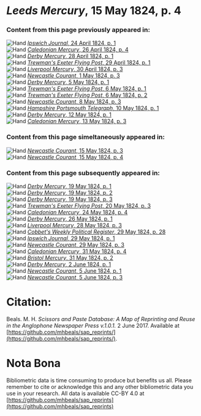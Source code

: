 # *Leeds Mercury*, 15 May 1824, p. 4  
  
### Content from this page previously appeared in:  
![Hand](http://scissorsandpaste.net/wp-content/uploads/2017/06/smallhandpointer.png) [*Ipswich Journal*, 24 April 1824, p. 1](https://mhbeals.github.io/sap_html/Ipswich-Journal/Ipswich-Journal-24-April-1824-p-1)  
![Hand](http://scissorsandpaste.net/wp-content/uploads/2017/06/smallhandpointer.png) [*Caledonian Mercury*, 26 April 1824, p. 4](https://mhbeals.github.io/sap_html/Caledonian-Mercury/Caledonian-Mercury-26-April-1824-p-4)  
![Hand](http://scissorsandpaste.net/wp-content/uploads/2017/06/smallhandpointer.png) [*Derby Mercury*, 28 April 1824, p. 1](https://mhbeals.github.io/sap_html/Derby-Mercury/Derby-Mercury-28-April-1824-p-1)  
![Hand](http://scissorsandpaste.net/wp-content/uploads/2017/06/smallhandpointer.png) [*Trewman's Exeter Flying Post*, 29 April 1824, p. 1](https://mhbeals.github.io/sap_html/Trewman's-Exeter-Flying-Post/Trewman's-Exeter-Flying-Post-29-April-1824-p-1)  
![Hand](http://scissorsandpaste.net/wp-content/uploads/2017/06/smallhandpointer.png) [*Liverpool Mercury*, 30 April 1824, p. 3](https://mhbeals.github.io/sap_html/Liverpool-Mercury/Liverpool-Mercury-30-April-1824-p-3)  
![Hand](http://scissorsandpaste.net/wp-content/uploads/2017/06/smallhandpointer.png) [*Newcastle Courant*, 1 May 1824, p. 3](https://mhbeals.github.io/sap_html/Newcastle-Courant/Newcastle-Courant-1-May-1824-p-3)  
![Hand](http://scissorsandpaste.net/wp-content/uploads/2017/06/smallhandpointer.png) [*Derby Mercury*, 5 May 1824, p. 1](https://mhbeals.github.io/sap_html/Derby-Mercury/Derby-Mercury-5-May-1824-p-1)  
![Hand](http://scissorsandpaste.net/wp-content/uploads/2017/06/smallhandpointer.png) [*Trewman's Exeter Flying Post*, 6 May 1824, p. 1](https://mhbeals.github.io/sap_html/Trewman's-Exeter-Flying-Post/Trewman's-Exeter-Flying-Post-6-May-1824-p-1)  
![Hand](http://scissorsandpaste.net/wp-content/uploads/2017/06/smallhandpointer.png) [*Trewman's Exeter Flying Post*, 6 May 1824, p. 2](https://mhbeals.github.io/sap_html/Trewman's-Exeter-Flying-Post/Trewman's-Exeter-Flying-Post-6-May-1824-p-2)  
![Hand](http://scissorsandpaste.net/wp-content/uploads/2017/06/smallhandpointer.png) [*Newcastle Courant*, 8 May 1824, p. 3](https://mhbeals.github.io/sap_html/Newcastle-Courant/Newcastle-Courant-8-May-1824-p-3)  
![Hand](http://scissorsandpaste.net/wp-content/uploads/2017/06/smallhandpointer.png) [*Hampshire Portsmouth Telegraph*, 10 May 1824, p. 1](https://mhbeals.github.io/sap_html/Hampshire-Portsmouth-Telegraph/Hampshire-Portsmouth-Telegraph-10-May-1824-p-1)  
![Hand](http://scissorsandpaste.net/wp-content/uploads/2017/06/smallhandpointer.png) [*Derby Mercury*, 12 May 1824, p. 1](https://mhbeals.github.io/sap_html/Derby-Mercury/Derby-Mercury-12-May-1824-p-1)  
![Hand](http://scissorsandpaste.net/wp-content/uploads/2017/06/smallhandpointer.png) [*Caledonian Mercury*, 13 May 1824, p. 3](https://mhbeals.github.io/sap_html/Caledonian-Mercury/Caledonian-Mercury-13-May-1824-p-3)  
  
### Content from this page simeltaneously appeared in:  
![Hand](http://scissorsandpaste.net/wp-content/uploads/2017/06/smallhandpointer.png) [*Newcastle Courant*, 15 May 1824, p. 3](https://mhbeals.github.io/sap_html/Newcastle-Courant/Newcastle-Courant-15-May-1824-p-3)  
![Hand](http://scissorsandpaste.net/wp-content/uploads/2017/06/smallhandpointer.png) [*Newcastle Courant*, 15 May 1824, p. 4](https://mhbeals.github.io/sap_html/Newcastle-Courant/Newcastle-Courant-15-May-1824-p-4)  
  
### Content from this page subsequently appeared in:  
![Hand](http://scissorsandpaste.net/wp-content/uploads/2017/06/smallhandpointer.png) [*Derby Mercury*, 19 May 1824, p. 1](https://mhbeals.github.io/sap_html/Derby-Mercury/Derby-Mercury-19-May-1824-p-1)  
![Hand](http://scissorsandpaste.net/wp-content/uploads/2017/06/smallhandpointer.png) [*Derby Mercury*, 19 May 1824, p. 2](https://mhbeals.github.io/sap_html/Derby-Mercury/Derby-Mercury-19-May-1824-p-2)  
![Hand](http://scissorsandpaste.net/wp-content/uploads/2017/06/smallhandpointer.png) [*Derby Mercury*, 19 May 1824, p. 3](https://mhbeals.github.io/sap_html/Derby-Mercury/Derby-Mercury-19-May-1824-p-3)  
![Hand](http://scissorsandpaste.net/wp-content/uploads/2017/06/smallhandpointer.png) [*Trewman's Exeter Flying Post*, 20 May 1824, p. 3](https://mhbeals.github.io/sap_html/Trewman's-Exeter-Flying-Post/Trewman's-Exeter-Flying-Post-20-May-1824-p-3)  
![Hand](http://scissorsandpaste.net/wp-content/uploads/2017/06/smallhandpointer.png) [*Caledonian Mercury*, 24 May 1824, p. 4](https://mhbeals.github.io/sap_html/Caledonian-Mercury/Caledonian-Mercury-24-May-1824-p-4)  
![Hand](http://scissorsandpaste.net/wp-content/uploads/2017/06/smallhandpointer.png) [*Derby Mercury*, 26 May 1824, p. 1](https://mhbeals.github.io/sap_html/Derby-Mercury/Derby-Mercury-26-May-1824-p-1)  
![Hand](http://scissorsandpaste.net/wp-content/uploads/2017/06/smallhandpointer.png) [*Liverpool Mercury*, 28 May 1824, p. 3](https://mhbeals.github.io/sap_html/Liverpool-Mercury/Liverpool-Mercury-28-May-1824-p-3)  
![Hand](http://scissorsandpaste.net/wp-content/uploads/2017/06/smallhandpointer.png) [*Cobbet's Weekly Political Register*, 29 May 1824, p. 28](https://mhbeals.github.io/sap_html/Cobbet's-Weekly-Political-Register/Cobbet's-Weekly-Political-Register-29-May-1824-p-28)  
![Hand](http://scissorsandpaste.net/wp-content/uploads/2017/06/smallhandpointer.png) [*Ipswich Journal*, 29 May 1824, p. 1](https://mhbeals.github.io/sap_html/Ipswich-Journal/Ipswich-Journal-29-May-1824-p-1)  
![Hand](http://scissorsandpaste.net/wp-content/uploads/2017/06/smallhandpointer.png) [*Newcastle Courant*, 29 May 1824, p. 3](https://mhbeals.github.io/sap_html/Newcastle-Courant/Newcastle-Courant-29-May-1824-p-3)  
![Hand](http://scissorsandpaste.net/wp-content/uploads/2017/06/smallhandpointer.png) [*Caledonian Mercury*, 31 May 1824, p. 4](https://mhbeals.github.io/sap_html/Caledonian-Mercury/Caledonian-Mercury-31-May-1824-p-4)  
![Hand](http://scissorsandpaste.net/wp-content/uploads/2017/06/smallhandpointer.png) [*Bristol Mercury*, 31 May 1824, p. 2](https://mhbeals.github.io/sap_html/Bristol-Mercury/Bristol-Mercury-31-May-1824-p-2)  
![Hand](http://scissorsandpaste.net/wp-content/uploads/2017/06/smallhandpointer.png) [*Derby Mercury*, 2 June 1824, p. 1](https://mhbeals.github.io/sap_html/Derby-Mercury/Derby-Mercury-2-June-1824-p-1)  
![Hand](http://scissorsandpaste.net/wp-content/uploads/2017/06/smallhandpointer.png) [*Newcastle Courant*, 5 June 1824, p. 1](https://mhbeals.github.io/sap_html/Newcastle-Courant/Newcastle-Courant-5-June-1824-p-1)  
![Hand](http://scissorsandpaste.net/wp-content/uploads/2017/06/smallhandpointer.png) [*Newcastle Courant*, 5 June 1824, p. 3](https://mhbeals.github.io/sap_html/Newcastle-Courant/Newcastle-Courant-5-June-1824-p-3)  


# Citation: 

Beals. M. H. *Scissors and Paste Database: A Map of Reprinting and Reuse in the Anglophone Newspaper Press v.1.0.1.* 2 June 2017. Available at [https://github.com/mhbeals/sap_reprints/](https://github.com/mhbeals/sap_reprints/). 

# Nota Bona

Bibliometric data is time consuming to produce but benefits us all. Please remember to cite or acknowledge this and any other bibliometric data you use in your research. All data is available CC-BY 4.0 at [https://github.com/mhbeals/sap_reprints](https://github.com/mhbeals/sap_reprints)